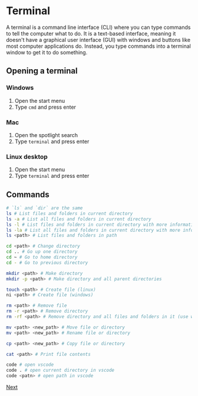 # Terminal
A terminal is a command line interface (CLI) where you can type commands to tell the computer what to do. It is a text-based interface, meaning it doesn't have a graphical user interface (GUI) with windows and buttons like most computer applications do. Instead, you type commands into a terminal window to get it to do something.

## Opening a terminal
### Windows
1. Open the start menu
2. Type `cmd` and press enter
### Mac
1. Open the spotlight search
2. Type `terminal` and press enter
### Linux desktop
1. Open the start menu
2. Type `terminal` and press enter

## Commands
```bash
# `ls` and `dir` are the same
ls # List files and folders in current directory
ls -a # List all files and folders in current directory
ls -l # List files and folders in current directory with more information
ls -la # List all files and folders in current directory with more information
ls <path> # List files and folders in path

cd <path> # Change directory
cd .. # Go up one directory
cd ~ # Go to home directory
cd - # Go to previous directory

mkdir <path> # Make directory
mkdir -p <path> # Make directory and all parent directories

touch <path> # Create file (linux)
ni <path> # Create file (windows)

rm <path> # Remove file
rm -r <path> # Remove directory
rm -rf <path> # Remove directory and all files and folders in it (use with caution)

mv <path> <new_path> # Move file or directory
mv <path> <new_path> # Rename file or directory

cp <path> <new_path> # Copy file or directory

cat <path> # Print file contents
```

```bash
code # open vscode
code . # open current directory in vscode
code <patn> # open path in vscode
```

[Next](./git.md)